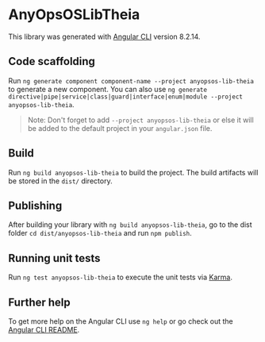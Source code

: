 # AnyOpsOSLibTheia

This library was generated with [Angular CLI](https://github.com/angular/angular-cli) version 8.2.14.

## Code scaffolding

Run `ng generate component component-name --project anyopsos-lib-theia` to generate a new component. You can also use `ng generate directive|pipe|service|class|guard|interface|enum|module --project anyopsos-lib-theia`.
> Note: Don't forget to add `--project anyopsos-lib-theia` or else it will be added to the default project in your `angular.json` file. 

## Build

Run `ng build anyopsos-lib-theia` to build the project. The build artifacts will be stored in the `dist/` directory.

## Publishing

After building your library with `ng build anyopsos-lib-theia`, go to the dist folder `cd dist/anyopsos-lib-theia` and run `npm publish`.

## Running unit tests

Run `ng test anyopsos-lib-theia` to execute the unit tests via [Karma](https://karma-runner.github.io).

## Further help

To get more help on the Angular CLI use `ng help` or go check out the [Angular CLI README](https://github.com/angular/angular-cli/blob/master/README.md).
